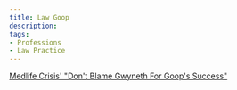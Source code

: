 ```yaml
---
title: Law Goop
description:
tags:
- Professions
- Law Practice
---
```


[Medlife Crisis' "Don't Blame Gwyneth For Goop's Success"](https://www.youtube.com/watch?v=9eqf_Go1kxE)

<!-- AI everything -->

<!-- biased and dated standards -->
